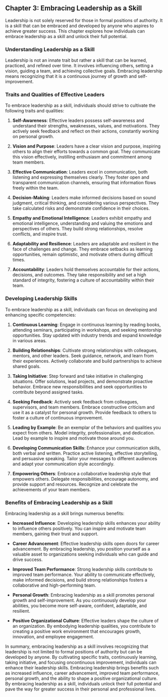 Chapter 3: Embracing Leadership as a Skill
------------------------------------------

Leadership is not solely reserved for those in formal positions of authority. It is a skill that can be embraced and developed by anyone who aspires to achieve greater success. This chapter explores how individuals can embrace leadership as a skill and unlock their full potential.

### **Understanding Leadership as a Skill**

Leadership is not an innate trait but rather a skill that can be learned, practiced, and refined over time. It involves influencing others, setting a vision, guiding a team, and achieving collective goals. Embracing leadership means recognizing that it is a continuous journey of growth and self-improvement.

### **Traits and Qualities of Effective Leaders**

To embrace leadership as a skill, individuals should strive to cultivate the following traits and qualities:

1. **Self-Awareness**: Effective leaders possess self-awareness and understand their strengths, weaknesses, values, and motivations. They actively seek feedback and reflect on their actions, constantly working on personal growth.

2. **Vision and Purpose**: Leaders have a clear vision and purpose, inspiring others to align their efforts towards a common goal. They communicate this vision effectively, instilling enthusiasm and commitment among team members.

3. **Effective Communication**: Leaders excel in communication, both listening and expressing themselves clearly. They foster open and transparent communication channels, ensuring that information flows freely within the team.

4. **Decision-Making**: Leaders make informed decisions based on sound judgment, critical thinking, and considering various perspectives. They take calculated risks and demonstrate confidence in their choices.

5. **Empathy and Emotional Intelligence**: Leaders exhibit empathy and emotional intelligence, understanding and valuing the emotions and perspectives of others. They build strong relationships, resolve conflicts, and inspire trust.

6. **Adaptability and Resilience**: Leaders are adaptable and resilient in the face of challenges and change. They embrace setbacks as learning opportunities, remain optimistic, and motivate others during difficult times.

7. **Accountability**: Leaders hold themselves accountable for their actions, decisions, and outcomes. They take responsibility and set a high standard of integrity, fostering a culture of accountability within their team.

### **Developing Leadership Skills**

To embrace leadership as a skill, individuals can focus on developing and enhancing specific competencies:

1. **Continuous Learning**: Engage in continuous learning by reading books, attending seminars, participating in workshops, and seeking mentorship opportunities. Stay updated with industry trends and expand knowledge in various areas.

2. **Building Relationships**: Cultivate strong relationships with colleagues, mentors, and other leaders. Seek guidance, network, and learn from their experiences. Actively collaborate and build partnerships to achieve shared goals.

3. **Taking Initiative**: Step forward and take initiative in challenging situations. Offer solutions, lead projects, and demonstrate proactive behavior. Embrace new responsibilities and seek opportunities to contribute beyond assigned tasks.

4. **Seeking Feedback**: Actively seek feedback from colleagues, supervisors, and team members. Embrace constructive criticism and use it as a catalyst for personal growth. Provide feedback to others to foster a culture of continuous improvement.

5. **Leading by Example**: Be an exemplar of the behaviors and qualities you expect from others. Model integrity, professionalism, and dedication. Lead by example to inspire and motivate those around you.

6. **Developing Communication Skills**: Enhance your communication skills, both verbal and written. Practice active listening, effective storytelling, and persuasive speaking. Tailor your messages to different audiences and adapt your communication style accordingly.

7. **Empowering Others**: Embrace a collaborative leadership style that empowers others. Delegate responsibilities, encourage autonomy, and provide support and resources. Recognize and celebrate the achievements of your team members.

### **Benefits of Embracing Leadership as a Skill**

Embracing leadership as a skill brings numerous benefits:

* **Increased Influence**: Developing leadership skills enhances your ability to influence others positively. You can inspire and motivate team members, gaining their trust and support.

* **Career Advancement**: Effective leadership skills open doors for career advancement. By embracing leadership, you position yourself as a valuable asset to organizations seeking individuals who can guide and drive success.

* **Improved Team Performance**: Strong leadership skills contribute to improved team performance. Your ability to communicate effectively, make informed decisions, and build strong relationships fosters a collaborative and high-performing team.

* **Personal Growth**: Embracing leadership as a skill promotes personal growth and self-improvement. As you continuously develop your abilities, you become more self-aware, confident, adaptable, and resilient.

* **Positive Organizational Culture**: Effective leaders shape the culture of an organization. By embodying leadership qualities, you contribute to creating a positive work environment that encourages growth, innovation, and employee engagement.

In summary, embracing leadership as a skill involves recognizing that leadership is not limited to formal positions of authority but can be developed by anyone. By cultivating specific traits, continuously learning, taking initiative, and focusing oncontinuous improvement, individuals can enhance their leadership skills. Embracing leadership brings benefits such as increased influence, career advancement, improved team performance, personal growth, and the ability to shape a positive organizational culture. By embracing leadership as a skill, individuals unlock their full potential and pave the way for greater success in their personal and professional lives.
